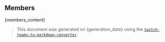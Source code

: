 ## Members
{members_content}

> This document was generated on {generation_date} using the [`twitch-teams-to-markdown-converter`](https://github.com/tscholze/python-twitch-teams-to-markdown-converter).